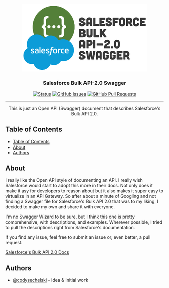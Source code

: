 <p align="center">
  <a href="" rel="noopener">
 <img width="400" src="./project-resources/project-logo.png" alt="Project logo"></a>
</p>

<h3 align="center">Salesforce Bulk API-2.0 Swagger</h3>

<div align="center">

[![Status](https://img.shields.io/badge/status-active-success.svg)]()
[![GitHub Issues](https://img.shields.io/github/issues/codysechelski/Salesforce-Bulk-API-2.0-Swagger.svg)](https://github.com/codysechelski/Salesforce-Bulk-API-2.0-Swagger/issues)
[![GitHub Pull Requests](https://img.shields.io/github/issues-pr/codysechelski/Salesforce-Bulk-API-2.0-Swagger.svg)](https://github.com/codysechelski/Salesforce-Bulk-API-2.0-Swagger/pulls)

</div>

---

<p align="center"> This is just an Open API (Swagger) document that describes Salesforce's Bulk API 2.0.
    <br> 
</p>

## Table of Contents

- [Table of Contents](#table-of-contents)
- [About ](#about-)
- [Authors ](#authors-)

## About <a name = "about"></a>

I really like the Open API style of documenting an API. I really wish Salesforce would start to adopt this more in their docs. Not only does it make it asy for developers to reason about but it also makes it super easy to virtualize in an API Gateway. So after about a minute of Googling and not finding a Swagger file for Salesforce's Bulk API 2.0 that was to my liking, I decided to make my own and share it with everyone.

I'm no Swagger Wizard to be sure, but I think this one is pretty comprehensive, with descriptions, and examples. Wherever possible, I tried to pull the descriptions right from Salesforce's documentation.

If you find any issue, feel free to submit an issue or, even better, a pull request.

[Salesforce's Bulk API 2.0 Docs](https://developer.salesforce.com/docs/atlas.en-us.api_asynch.meta/api_asynch/bulk_api_2_0.htm)

## Authors <a name = "authors"></a>

- [@codysechelski](https://github.com/codysechelski) - Idea & Initial work
